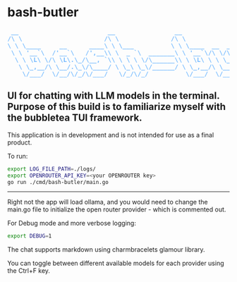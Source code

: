 # bash-butler
 <pre style="color: #75baff; font-weight: bold;">
 __                        __                __               __    ___                   
/\ \                      /\ \              /\ \             /\ \__/\_ \                  
\ \ \____     __      ____\ \ \___          \ \ \____  __  __\ \ ,_\//\ \      __   _ __  
 \ \ '__`\  /'__`\   /',__\\ \  _ `\  _______\ \ '__`\/\ \/\ \\ \ \/ \ \ \   /'__`\/\`'__\
  \ \ \L\ \/\ \L\.\_/\__, `\\ \ \ \ \/\______\\ \ \L\ \ \ \_\ \\ \ \_ \_\ \_/\  __/\ \ \/ 
   \ \_,__/\ \__/.\_\/\____/ \ \_\ \_\/______/ \ \_,__/\ \____/ \ \__\/\____\ \____\\ \_\ 
    \/___/  \/__/\/_/\/___/   \/_/\/_/          \/___/  \/___/   \/__/\/____/\/____/ \/_/ 
</pre>

UI for chatting with LLM models in the terminal.
Purpose of this build is to familiarize myself with the bubbletea TUI framework.
---
This application is in development and is not intended for use as a final product.

To run:
```bash
export LOG_FILE_PATH=./logs/
export OPENROUTER_API_KEY=<your OPENROUTER key>
go run ./cmd/bash-butler/main.go
```
---

Right not the app will load ollama, and you would need to change the main.go file to 
initialize the open router provider - which is commented out.

For Debug mode and more verbose logging:
```bash
export DEBUG=1
```

The chat supports markdown using charmbracelets glamour library.

You can toggle between different available models for each provider using the 
Ctrl+F key.
